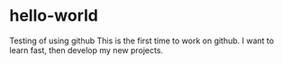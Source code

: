 # hello-world
Testing of using github
This is the first time to work on github.
I want to learn fast, then develop my new projects.

